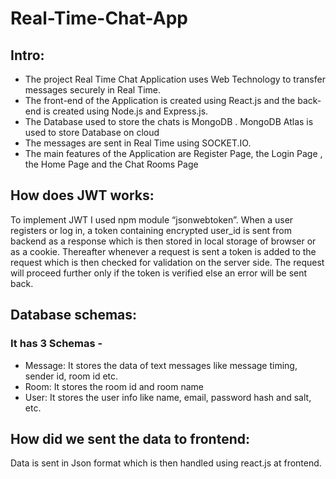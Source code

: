 # Real-Time-Chat-App

## Intro:
- The project Real Time Chat Application uses Web Technology to transfer messages securely in Real Time.
- The front-end of the Application is created using React.js and the back-end is created using Node.js and Express.js.
- The Database used to store the chats is MongoDB . MongoDB Atlas is used to store Database on cloud
- The messages are sent in Real Time using SOCKET.IO.
- The main features of the Application are Register Page, the Login Page , the Home Page and  the Chat Rooms Page


## How does JWT works:
To implement JWT I used npm module “jsonwebtoken”.
When a user registers or log in, a token containing encrypted user_id is sent from backend as a response which is then stored in local storage of browser or as a cookie. Thereafter whenever a request is sent a token is added to the request which is then checked for validation on the server side. The request will proceed further only if the token is verified else an error will be sent back.

## Database schemas:
### It has 3 Schemas -
- Message: It stores the data of text messages like message timing, sender id, room id etc.
- Room: It stores the room id and room name
- User: It stores the user info like name, email, password hash and salt, etc.

## How did we sent the data to frontend:
Data is sent in Json format which is then handled using react.js at frontend.
